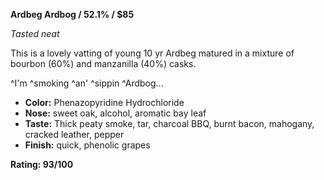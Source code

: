 **Ardbeg Ardbog / 52.1% / $85**

*Tasted neat*

This is a lovely vatting of young 10 yr Ardbeg matured in a mixture of bourbon (60%) and manzanilla (40%) casks.

^I'm ^smoking ^an' ^sippin ^Ardbog...

* **Color:** Phenazopyridine Hydrochloride
* **Nose:** sweet oak, alcohol, aromatic bay leaf
* **Taste:** Thick peaty smoke, tar, charcoal BBQ, burnt bacon, mahogany, cracked leather, pepper
* **Finish:** quick, phenolic grapes

**Rating: 93/100**